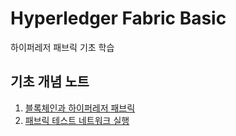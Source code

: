 # Hyperledger Fabric Basic

하이퍼레저 패브릭 기초 학습
## 기초 개념 노트
1. [블록체인과 하이퍼레저 패브릭](./note/hyperledger_fabric.md)
2. [패브릭 테스트 네트워크 실행](./note/test_network.md)